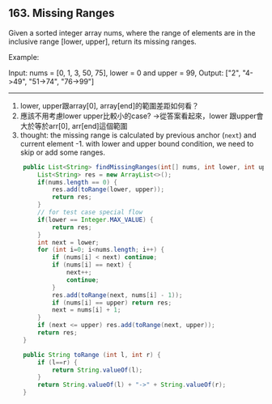 ## 163. Missing Ranges

Given a sorted integer array nums, where the range of elements are in the inclusive range [lower, upper], return its missing ranges.

Example:

Input: nums = [0, 1, 3, 50, 75], lower = 0 and upper = 99,
Output: ["2", "4->49", "51->74", "76->99"]

----

1. lower, upper跟array[0], array[end]的範圍差距如何看？
1. 應該不用考慮lower upper比較小的case? ->從答案看起來，lower 跟upper會大於等於arr[0], arr[end]這個範圍
1. thought: the missing range is calculated by previous anchor (`next`) and current element -1. with lower and upper bound condition, we need to skip or add some ranges.

```java
    public List<String> findMissingRanges(int[] nums, int lower, int upper) {
        List<String> res = new ArrayList<>();
        if(nums.length == 0) {
            res.add(toRange(lower, upper));
            return res;
        }
        // for test case special flow
        if(lower == Integer.MAX_VALUE) {
            return res;
        }
        int next = lower;
        for (int i=0; i<nums.length; i++) {
            if (nums[i] < next) continue;
            if (nums[i] == next) {
                next++;
                continue;
            }
            res.add(toRange(next, nums[i] - 1));
            if (nums[i] == upper) return res;
            next = nums[i] + 1;
        }
        if (next <= upper) res.add(toRange(next, upper));
        return res;
    }

	public String toRange (int l, int r) {
        if (l==r) {
            return String.valueOf(l);
        }
        return String.valueOf(l) + "->" + String.valueOf(r);
    }
```